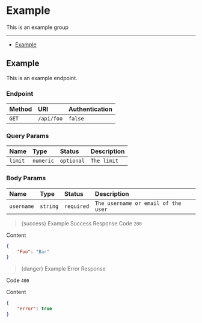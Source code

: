 # Example

This is an example group

---

- [Example](#example)



<a name="example"></a>
## Example

This is an example endpoint.
### Endpoint
|Method|URI|Authentication|
|:-|:-|:-|
|`GET`|`/api/foo`|`false`|

### Query Params
|Name|Type|Status|Description|
|:-|:-|:-|:-|
|`limit`|`numeric`|`optional`|`The limit`|


### Body Params
|Name|Type|Status|Description|
|:-|:-|:-|:-|
|`username`|`string`|`required`|`The username or email of the user`|



> {success} Example Success Response
Code `200`

Content

```json
{
    "Foo": "Bar"
}

```

> {danger} Example Error Response

Code `400`

Content

```json
{
    "error": true
}

```


